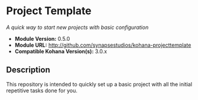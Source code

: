 # Project Template

*A quick way to start new projects with basic configuration*

- **Module Version:** 0.5.0
- **Module URL:** <http://github.com/synapsestudios/kohana-projecttemplate>
- **Compatible Kohana Version(s):** 3.0.x

## Description
This repository is intended to quickly set up a basic project with all the initial repetitive tasks done for you.
